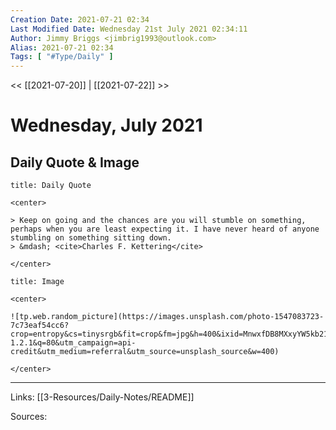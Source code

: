 ```yaml
---
Creation Date: 2021-07-21 02:34
Last Modified Date: Wednesday 21st July 2021 02:34:11
Author: Jimmy Briggs <jimbrig1993@outlook.com>
Alias: 2021-07-21 02:34
Tags: [ "#Type/Daily" ]
---
```


<< [[2021-07-20]] | [[2021-07-22]] >>

# Wednesday, July 2021

## Daily Quote & Image

```ad-quote
title: Daily Quote

<center>

> Keep on going and the chances are you will stumble on something, perhaps when you are least expecting it. I have never heard of anyone stumbling on something sitting down.
> &mdash; <cite>Charles F. Kettering</cite>

</center>

```

```ad-info
title: Image

<center>

![tp.web.random_picture](https://images.unsplash.com/photo-1547083723-7c73eaf54cc6?crop=entropy&cs=tinysrgb&fit=crop&fm=jpg&h=400&ixid=MnwxfDB8MXxyYW5kb218MHx8bGFuZHNjYXBlLHdhdGVyLHNwYWNlLHN1bixza3lsaW5lfHx8fHx8MTYyNjg0OTI1NA&ixlib=rb-1.2.1&q=80&utm_campaign=api-credit&utm_medium=referral&utm_source=unsplash_source&w=400)

</center>
```

***

Links: [[3-Resources/Daily-Notes/README]]

Sources: 
